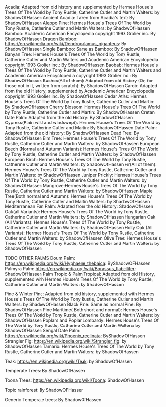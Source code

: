 Acadia: Adapted from old history and supplemented by Hermes House's Trees Of The World by Tony Rustle, Catherine Cutler and Martin Walters: by ShadowOfHassen
Ancient Acadia: Taken from Acadia's text: By ShadowOfHassen
Aleppo Pine: Hermes House's Trees Of The World by Tony Rustle, Catherine Cutler and Martin Walters: by ShadowOfHassen
Bamboo: Academic American Encyclopedia copyright 1993 Grolier inc. By ShadowOfHassen
Dragon Bamboo: https://en.wikipedia.org/wiki/Dendrocalamus_giganteus: By ShadowOfHassen
Single Bamboo: Same as Bamboo: By ShadowOfHassen
Banyan Tree:  Hermes House's Trees Of The World by Tony Rustle, Catherine Cutler and Martin Walters and Academic American Encyclopedia copyright 1993 Grolier inc.: By ShadowOfHassen
Baobab: Hermes House's Trees Of The World by Tony Rustle, Catherine Cutler and Martin Walters and Academic American Encyclopedia copyright 1993 Grolier inc.: By ShadowOfHassen
Bushes(All of them): Adapted from old History (Or, for those not in it, written from scratch): By ShadowOfHassen
Carob: Adapted from the old History, supplemented by Academic American Encyclopedia copyright 1993 Grolier inc. By ShadowOfHassen
Cedar Atlas: Hermes House's Trees Of The World by Tony Rustle, Catherine Cutler and Martin: By ShadowOfHassen
Cherry Blossom: Hermes House's Trees Of The World by Tony Rustle, Catherine Cutler and Martin: By ShadowOfHassen
Cretan Date Palm: Adapted from the old History: By ShadowOfHassen 
Cypress(Plain wild and windswept): Hermes House's Trees Of The World by Tony Rustle, Catherine Cutler and Martin: By ShadowOfHassen
Date Palm: Adapted from the old history: By ShadowOfHassen
Dead Tree: By ShadowOfHassen
Elm Tree: Hermes House's Trees Of The World by Tony Rustle, Catherine Cutler and Martin Walters: by ShadowOfHassen
European Beech (Normal and Autumn Variants): Hermes House's Trees Of The World by Tony Rustle, Catherine Cutler and Martin Walters: by ShadowOfHassen
European Birch: Hermes House's Trees Of The World by Tony Rustle, Catherine Cutler and Martin Walters: by ShadowOfHassen
Fir(All of them): Hermes House's Trees Of The World by Tony Rustle, Catherine Cutler and Martin Walters: by ShadowOfHassen 
Juniper Prickly: Hermes House's Trees Of The World by Tony Rustle, Catherine Cutler and Martin Walters: by ShadowOfHassen
Mangrove:Hermes House's Trees Of The World by Tony Rustle, Catherine Cutler and Martin Walters: by ShadowOfHassen
Maple Tree(Both normal and Autumn): Hermes House's Trees Of The World by Tony Rustle, Catherine Cutler and Martin Walters: by ShadowOfHassen
Mediterranean Fan Palm: Adapted from the old History: ShadowOfHssen
Oak(all Variants): Hermes House's Trees Of The World by Tony Rustle, Catherine Cutler and Martin Walters: by ShadowOfHassen
Hungarian Oak (All Variants): Hermes House's Trees Of The World by Tony Rustle, Catherine Cutler and Martin Walters: by ShadowOfHassen
Holly Oak (All Variants): Hermes House's Trees Of The World by Tony Rustle, Catherine Cutler and Martin Walters: by ShadowOfHassen
Olive Tree: Hermes House's Trees Of The World by Tony Rustle, Catherine Cutler and Martin Walters: by ShadowOfHassen

TODO OTHER PALMS
Doum Palm: https://en.wikipedia.org/wiki/Hyphaene_thebaica: ByShadowOFHassen
Palmyra Palm: https://en.wikipedia.org/wiki/Borassus_flabellifer: ShadowOfHassen
Palm Tropic & Palm Tropical: Adapted from old History, supplemented with Hermes House's Trees Of The World by Tony Rustle, Catherine Cutler and Martin Walters: by ShadowOfHassen

Pine & Winter Pine: Adapted from old history, supplemented with Hermes House's Trees Of The World by Tony Rustle, Catherine Cutler and Martin Walters: by ShadowOfHassen
Black Pine: Same as normal Pine: By ShadowOfHassen
Pine Maritime( Both short and normal): Hermes House's Trees Of The World by Tony Rustle, Catherine Cutler and Martin Walters: by ShadowOfHassen
Poplars and Poplar Lombardy: Hermes House's Trees Of The World by Tony Rustle, Catherine Cutler and Martin Walters: by ShadowOfHassen
Sengal Date Palm: https://en.wikipedia.org/wiki/Phoenix_reclinata: ByShadowOfHassen
Strangler Fig: https://en.wikipedia.org/wiki/Strangler_fig: by ShadowOfHassen
Tamarix: Hermes House's Trees Of The World by Tony Rustle, Catherine Cutler and Martin Walters: by ShadowOfHassen

Teak: https://en.wikipedia.org/wiki/Teak: by ShadowOfHassen

Temperate Trees: By ShadowOfHassen

Toona Trees: https://en.wikipedia.org/wiki/Toona: ShadowOfHassen

Topic rainforest: By ShadowOFHassen

Generic Temperate trees: By ShadowOfHassen

